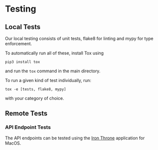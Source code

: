 # Testing

## Local Tests

Our local testing consists of unit tests, flake8 for linting and mypy
for type enforcement.

To automatically run all of these, install Tox using
```shell
pip3 install tox
```

and run the `tox` command in the main directory. 

To run a given kind of test individually, run:
```shell
tox -e [tests, flake8, mypy]
```

with your category of choice.

## Remote Tests

### API Endpoint Tests

The API endpoints can be tested using the [Iron Throne](https://github.com/NickJosephson/Iron-Throne) application for MacOS.

